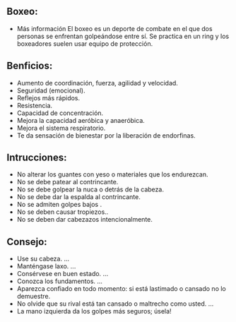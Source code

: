 ## Boxeo:
- Más información
El boxeo es un deporte de combate en el que dos personas se enfrentan golpeándose entre sí. Se practica en un ring y los boxeadores suelen usar equipo de protección. 

## Benficios:


- Aumento de coordinación, fuerza, agilidad y velocidad.
- Seguridad (emocional).
- Reflejos más rápidos.
- Resistencia.
- Capacidad de concentración.
- Mejora la capacidad aeróbica y anaeróbica.
- Mejora el sistema respiratorio.
- Te da sensación de bienestar por la liberación de endorfinas.
## Intrucciones:
- No alterar los guantes con yeso o materiales que los endurezcan.
- No se debe patear al contrincante.
- No se debe golpear la nuca o detrás de la cabeza.
- No se debe dar la espalda al contrincante.
- No se admiten golpes bajos .
- No se deben causar tropiezos..
- No se deben dar cabezazos intencionalmente.
## Consejo:
- Use su cabeza. ...
 - Manténgase laxo. ...
- Consérvese en buen estado. ...
- Conozca los fundamentos. ...
- Aparezca confiado en todo momento: si está lastimado o cansado no lo demuestre.
- No olvide que su rival está tan cansado o maltrecho como usted. ...
- La mano izquierda da los golpes más seguros; úsela!
